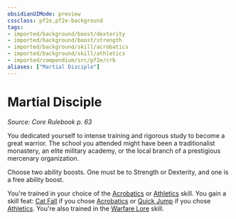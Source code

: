 ```yaml
---
obsidianUIMode: preview
cssclass: pf2e,pf2e-background
tags:
- imported/background/boost/dexterity
- imported/background/boost/strength
- imported/background/skill/acrobatics
- imported/background/skill/athletics
- imported/compendium/src/pf2e/crb
aliases: ["Martial Disciple"]
---
```

# Martial Disciple
*Source: Core Rulebook p. 63*  

You dedicated yourself to intense training and rigorous study to become a great warrior. The school you attended might have been a traditionalist monastery, an elite military academy, or the local branch of a prestigious mercenary organization.

Choose two ability boosts. One must be to Strength or Dexterity, and one is a free ability boost.

You're trained in your choice of the [Acrobatics](../../skills.md#Acrobatics) or [Athletics](../../skills.md#Athletics) skill. You gain a skill feat: [Cat Fall](../../feats/cat-fall.md) if you chose [Acrobatics](../../skills.md#Acrobatics) or [Quick Jump](../../feats/quick-jump.md) if you chose [Athletics](../../skills.md#Athletics). You're also trained in the [Warfare Lore](../../skills.md#Lore) skill.